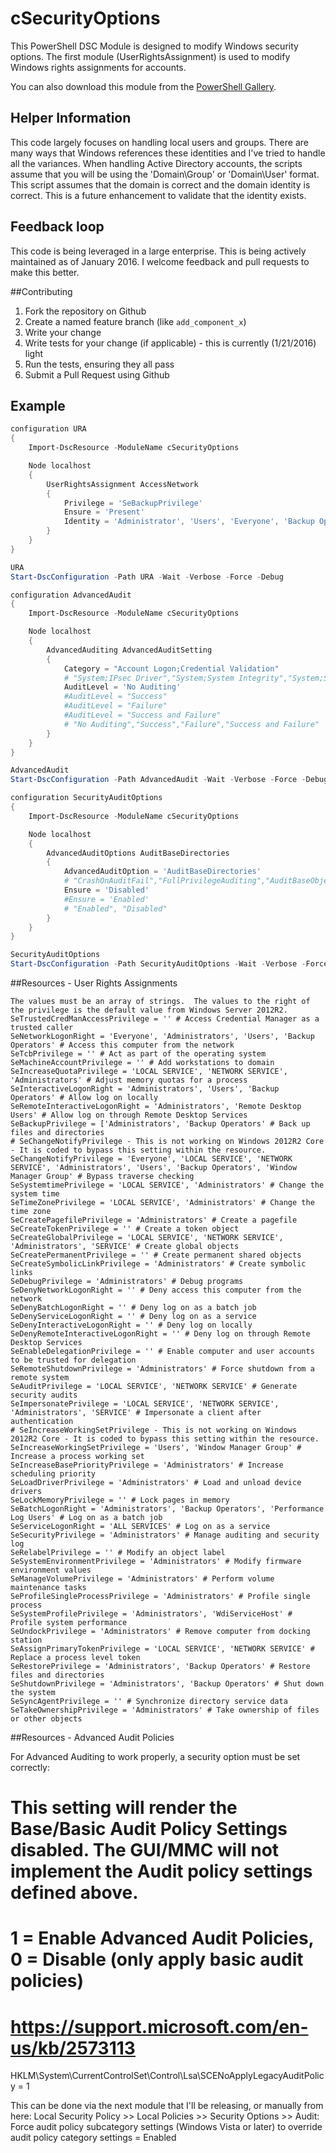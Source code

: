# cSecurityOptions
This PowerShell DSC Module is designed to modify Windows security options. The first module (UserRightsAssignment) is used to modify Windows rights assignments for accounts.

You can also download this module from the [PowerShell Gallery](http://www.powershellgallery.com/packages/cSecurityOptions).

## Helper Information
This code largely focuses on handling local users and groups.  There are many ways that Windows references these identities and I've tried to handle all the variances.  When handling
Active Directory accounts, the scripts assume that you will be using the 'Domain\Group' or 'Domain\User' format.  This script assumes that the domain is correct and the domain identity is correct.
This is a future enhancement to validate that the identity exists.

## Feedback loop
This code is being leveraged in a large enterprise.  This is being actively maintained as of January 2016.  I welcome feedback and pull requests to make this better.

##Contributing
1. Fork the repository on Github
2. Create a named feature branch (like `add_component_x`)
3. Write your change
4. Write tests for your change (if applicable) - this is currently (1/21/2016) light
5. Run the tests, ensuring they all pass
6. Submit a Pull Request using Github

## Example

```powershell
configuration URA 
{
    Import-DscResource -ModuleName cSecurityOptions

    Node localhost
    {
        UserRightsAssignment AccessNetwork
        {
            Privilege = 'SeBackupPrivilege'
            Ensure = 'Present'
            Identity = 'Administrator', 'Users', 'Everyone', 'Backup Operators'
        }
    }
}

URA
Start-DscConfiguration -Path URA -Wait -Verbose -Force -Debug

```

```powershell
configuration AdvancedAudit
{
    Import-DscResource -ModuleName cSecurityOptions

    Node localhost
    {
        AdvancedAuditing AdvancedAuditSetting
        {
            Category = "Account Logon;Credential Validation"
            # "System;IPsec Driver","System;System Integrity","System;Security System Extension","System;Security State Change","System;Other System Events","Logon/Logoff;Network Policy Server","Logon/Logoff;Other Logon/Logoff Events","Logon/Logoff;Special Logon","Logon/Logoff;IPsec Extended Mode","Logon/Logoff;IPsec Quick Mode","Logon/Logoff;IPsec Main Mode","Logon/Logoff;Account Lockout","Logon/Logoff;Logoff","Logon/Logoff;Logon","Logon/Logoff;User / Device Claims","Object Access;SAM","Object Access;Kernel Object","Object Access;Registry","Object Access;Application Generated","Object Access;Handle Manipulation","Object Access;File Share","Object Access;Filtering Platform Packet Drop","Object Access;Filtering Platform Connection","Object Access;Other Object Access Events","Object Access;Detailed File Share","Object Access;Removable Storage","Object Access;Central Policy Staging","Object Access;Certification Services","Object Access;File System","Privilege Use;Other Privilege Use Events","Privilege Use;Non Sensitive Privilege Use","Privilege Use;Sensitive Privilege Use","Detailed Tracking;RPC Events","Detailed Tracking;DPAPI Activity","Detailed Tracking;Process Termination","Detailed Tracking;Process Creation","Policy Change;Audit Policy Change","Policy Change;MPSSVC Rule-Level Policy Change","Policy Change;Filtering Platform Policy Change","Policy Change;Authorization Policy Change","Policy Change;Authentication Policy Change","Policy Change;Other Policy Change Events","Account Management;Security Group Management","Account Management;Distribution Group Management","Account Management;Other Account Management Events","Account Management;Application Group Management","Account Management;Computer Account Management","Account Management;User Account Management","DS Access;Directory Service Changes","DS Access;Directory Service Replication","DS Access;Directory Service Access","DS Access;Detailed Directory Service Replication","Account Logon;Other Account Logon Events","Account Logon;Kerberos Service Ticket Operations","Account Logon;Credential Validation","Account Logon;Kerberos Authentication Service"
            AuditLevel = 'No Auditing'
            #AuditLevel = "Success"
            #AuditLevel = "Failure"
            #AuditLevel = "Success and Failure"
            # "No Auditing","Success","Failure","Success and Failure"
        }
    }
}

AdvancedAudit
Start-DscConfiguration -Path AdvancedAudit -Wait -Verbose -Force -Debug

```

```powershell
configuration SecurityAuditOptions
{
    Import-DscResource -ModuleName cSecurityOptions

    Node localhost
    {
        AdvancedAuditOptions AuditBaseDirectories
        {
            AdvancedAuditOption = 'AuditBaseDirectories'
            # "CrashOnAuditFail","FullPrivilegeAuditing","AuditBaseObjects","AuditBaseDirectories"
            Ensure = 'Disabled'
            #Ensure = 'Enabled'
            # "Enabled", "Disabled"
        }
    }
}

SecurityAuditOptions
Start-DscConfiguration -Path SecurityAuditOptions -Wait -Verbose -Force -Debug

```

##Resources - User Rights Assignments
```
The values must be an array of strings.  The values to the right of the privilege is the default value from Windows Server 2012R2.
SeTrustedCredManAccessPrivilege = '' # Access Credential Manager as a trusted caller
SeNetworkLogonRight = 'Everyone', 'Administrators', 'Users', 'Backup Operators' # Access this computer from the network
SeTcbPrivilege = '' # Act as part of the operating system
SeMachineAccountPrivilege = '' # Add workstations to domain
SeIncreaseQuotaPrivilege = 'LOCAL SERVICE', 'NETWORK SERVICE', 'Administrators' # Adjust memory quotas for a process
SeInteractiveLogonRight = 'Administrators', 'Users', 'Backup Operators' # Allow log on locally
SeRemoteInteractiveLogonRight = 'Administrators', 'Remote Desktop Users' # Allow log on through Remote Desktop Services
SeBackupPrivilege = ['Administrators', 'Backup Operators' # Back up files and directories
# SeChangeNotifyPrivilege - This is not working on Windows 2012R2 Core - It is coded to bypass this setting within the resource.
SeChangeNotifyPrivilege = 'Everyone', 'LOCAL SERVICE', 'NETWORK SERVICE', 'Administrators', 'Users', 'Backup Operators', 'Window Manager Group' # Bypass traverse checking
SeSystemtimePrivilege = 'LOCAL SERVICE', 'Administrators' # Change the system time
SeTimeZonePrivilege = 'LOCAL SERVICE', 'Administrators' # Change the time zone
SeCreatePagefilePrivilege = 'Administrators' # Create a pagefile
SeCreateTokenPrivilege = '' # Create a token object
SeCreateGlobalPrivilege = 'LOCAL SERVICE', 'NETWORK SERVICE', 'Administrators', 'SERVICE' # Create global objects
SeCreatePermanentPrivilege = '' # Create permanent shared objects
SeCreateSymbolicLinkPrivilege = 'Administrators' # Create symbolic links
SeDebugPrivilege = 'Administrators' # Debug programs
SeDenyNetworkLogonRight = '' # Deny access this computer from the network
SeDenyBatchLogonRight = '' # Deny log on as a batch job
SeDenyServiceLogonRight = '' # Deny log on as a service
SeDenyInteractiveLogonRight = '' # Deny log on locally
SeDenyRemoteInteractiveLogonRight = '' # Deny log on through Remote Desktop Services
SeEnableDelegationPrivilege = '' # Enable computer and user accounts to be trusted for delegation
SeRemoteShutdownPrivilege = 'Administrators' # Force shutdown from a remote system
SeAuditPrivilege = 'LOCAL SERVICE', 'NETWORK SERVICE' # Generate security audits
SeImpersonatePrivilege = 'LOCAL SERVICE', 'NETWORK SERVICE', 'Administrators', 'SERVICE' # Impersonate a client after authentication
# SeIncreaseWorkingSetPrivilege - This is not working on Windows 2012R2 Core - It is coded to bypass this setting within the resource.
SeIncreaseWorkingSetPrivilege = 'Users', 'Window Manager Group' # Increase a process working set
SeIncreaseBasePriorityPrivilege = 'Administrators' # Increase scheduling priority
SeLoadDriverPrivilege = 'Administrators' # Load and unload device drivers
SeLockMemoryPrivilege = '' # Lock pages in memory
SeBatchLogonRight = 'Administrators', 'Backup Operators', 'Performance Log Users' # Log on as a batch job
SeServiceLogonRight = 'ALL SERVICES' # Log on as a service
SeSecurityPrivilege = 'Administrators' # Manage auditing and security log
SeRelabelPrivilege = '' # Modify an object label
SeSystemEnvironmentPrivilege = 'Administrators' # Modify firmware environment values
SeManageVolumePrivilege = 'Administrators' # Perform volume maintenance tasks
SeProfileSingleProcessPrivilege = 'Administrators' # Profile single process
SeSystemProfilePrivilege = 'Administrators', 'WdiServiceHost' # Profile system performance
SeUndockPrivilege = 'Administrators' # Remove computer from docking station
SeAssignPrimaryTokenPrivilege = 'LOCAL SERVICE', 'NETWORK SERVICE' # Replace a process level token
SeRestorePrivilege = 'Administrators', 'Backup Operators' # Restore files and directories
SeShutdownPrivilege = 'Administrators', 'Backup Operators' # Shut down the system
SeSyncAgentPrivilege = '' # Synchronize directory service data
SeTakeOwnershipPrivilege = 'Administrators' # Take ownership of files or other objects
```

##Resources - Advanced Audit Policies

For Advanced Auditing to work properly, a security option must be set correctly:

# This setting will render the Base/Basic Audit Policy Settings disabled.  The GUI/MMC will not implement the Audit policy settings defined above.
# 1 = Enable Advanced Audit Policies, 0 = Disable (only apply basic audit policies)
# https://support.microsoft.com/en-us/kb/2573113
HKLM\System\CurrentControlSet\Control\Lsa\SCENoApplyLegacyAuditPolicy = 1

This can be done via the next module that I'll be releasing, or manually from here:
Local Security Policy >> Local Policies >> Security Options >> Audit: Force audit policy subcategory settings (Windows Vista or later) to override audit policy category settings = Enabled